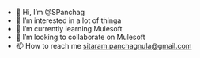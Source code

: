 - 👋 Hi, I’m @SPanchag
- 👀 I’m interested in a lot of thinga
- 🌱 I’m currently learning Mulesoft
- 💞️ I’m looking to collaborate on Mulesoft
- 📫 How to reach me sitaram.panchagnula@gmail.com

<!---
psr75/psr75 is a ✨ special ✨ repository because its `README.md` (this file) appears on your GitHub profile.
You can click the Preview link to take a look at your changes.
--->
